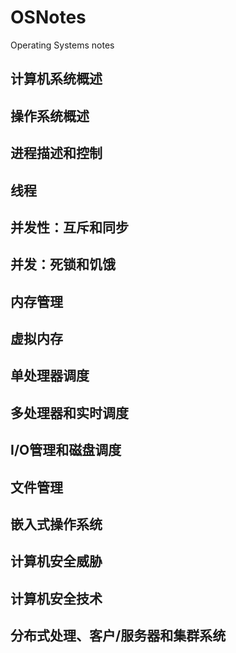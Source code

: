 # OSNotes
Operating Systems notes

## 计算机系统概述

## 操作系统概述

## 进程描述和控制

## 线程

## 并发性：互斥和同步

## 并发：死锁和饥饿

## 内存管理

## 虚拟内存

## 单处理器调度

## 多处理器和实时调度

## I/O管理和磁盘调度

## 文件管理

## 嵌入式操作系统

## 计算机安全威胁

## 计算机安全技术

## 分布式处理、客户/服务器和集群系统

##